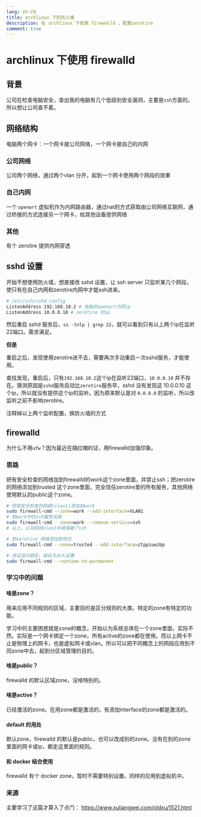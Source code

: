 ```yaml
---
lang: zh-CN
title: archlinux 下的防火墙
description: 在 archlinux 下使用 firewalld ，配置zerotire
comment: true
---
```


# archlinux 下使用 firewalld

## 背景

公司在检查电脑安全，查出我的电脑有几个低级别安全漏洞，主要是`ssh`方面的。所以想让公司查不着。

## 网络结构

电脑两个网卡：一个网卡接公司网络，一个网卡接自己的内网

### 公司网络

公司两个网络，通过两个vlan 分开，起到一个网卡使用两个网段的效果

### 自己内网

一个 `openwrt` 虚拟机作为内网路由器，通过nat的方式获取由公司网络互联网，通过桥接的方式连接另一个网卡，给其他设备提供网络

### 其他

有个 zerotire 提供内网穿透

## sshd 设置

开始不想使用防火墙，想直接改 sshd 设置，让 ssh server 只监听某几个网段，使只有在自己内网和zerotire内网中才能ssh进来。

```bash
# /etc/ssh/sshd_config
ListenAddress 192.168.10.2 # 电脑的openwrt内网ip
ListenAddress 10.0.0.10 # zerotire 的ip
```

然后重启 sshd 服务后，`ss -tnlp | grep 22`，就可以看到只有以上两个ip在监听22端口。需求满足。

**但是**

重启之后，发现使用zerotire进不去，需要再次手动重启一次sshd服务，才能使用。

查找发现，重启后，只有`192.168.10.2`这个ip在监听22端口，`10.0.0.10` 并不存在。猜测原因是`sshd`服务启动比`zerotire`服务早，sshd 没有发现这 10.0.0.10 这个ip，所以就没有提供这个ip的监听。因为原来默认是对 `0.0.0.0` 的监听，所以改监听之前不影响zerotire。

注释掉以上两个监听配置，换防火墙的方式

## firewalld

为什么不用`ufw`？因为最近在搞红帽的证，用firewalld加强印象。

### 思路

把有安全检查的网络加到firewalld的work这个zone里面，并禁止ssh；把zerotire的网络添加到trusted 这个zone里面，完全信任zerotire里的所有服务，其他网络使用默认的public这个zone。

```bash
# 把有安全检查的网络(vlan1)添加到work
sudo firewall-cmd --zone=work --add-interface=VLAN1
# 把work中的ssh服务去掉
sudo firewall-cmd --zone=work --remove-service=ssh
# 以上，公司网段vlan1中就屏蔽了ssh

# 把zerotire 网络添加到信任
sudo firewall-cmd --zone=trusted --add-interface=ztppiuwzbp

# 测试没问题后，保存为永久设置
sudo firewall-cmd --runtime-to-permanent
```

### 学习中的问题

#### 啥是zone？

用来应用不同规则的区域，主要目的是区分规则的大类。特定的zone有特定的功能。

学习中的主要困惑就是zone的概念，开始以为系统总体在一个zone里面，实际不然。实际是一个网卡绑定一个zone，所有active的zone都在使用。而以上网卡不止是物理上的网卡，也是虚拟网卡或vlan。所以可以把不同概念上的网段应用到不同zone中去，起到分区域管理的目的。

#### 啥是public？

firewalld 的默认区域zone，没啥特别的。

#### 啥是active？

已经激活的zone。在用zone都是激活的，有添加interface的zone都是激活的。

#### default 的用处

默认zone，firewalld 的默认是public，也可以改成别的zone。没有在别的zone里面的网卡或ip，都走这里面的规则。

#### 和 docker 结合使用

firewalld 有个 docker zone，暂时不需要特别设置。同样的应用到虚拟机中。

### 来源

主要学习了这篇才算入了点门：
https://www.xuliangwei.com/oldxu/1521.html
